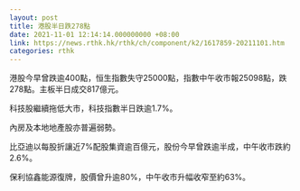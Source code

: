 ```yaml
---
layout: post
title: 港股半日跌278點
date: 2021-11-01 12:14:14.000000000 +08:00
link: https://news.rthk.hk/rthk/ch/component/k2/1617859-20211101.htm
categories: rthk
---
```


港股今早曾跌逾400點，恒生指數失守25000點，指數中午收市報25098點，跌278點。主板半日成交817億元。

科技股繼續拖低大市，科技指數半日跌逾1.7%。

內房及本地地產股亦普遍弱勢。

比亞迪以每股折讓近7%配股集資逾百億元，股份今早曾跌逾半成，中午收市跌約2.6%。

保利協鑫能源復牌，股價曾升逾80%，中午收市升幅收窄至約63%。
